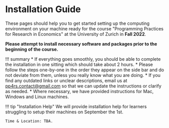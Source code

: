 # Installation Guide

These pages should help you to get started setting up the computing environment on your machine ready for the course "Programming Practices for Research in Economics" at the University of Zurich in **Fall 2022**.

**Please attempt to install necessary software and packages prior to the beginning of the course.**

!!! summary
    * If everything goes smoothly, you should be able to complete the installation in one sitting which should take about 2 hours.
    * Please follow the steps one-by-one in the order they appear on the side bar and do not deviate from them, unless you really know what you are doing.
    * If you find any outdated links or unclear descriptions, email us at [pp4rs.contact@gmail.com]() so that we can update the instructions or clarify as needed.
    * Where necessary, we have provided instructions for Mac, Windows and Linux machines.

!!! tip "Installation Help"
    We will provide installation help for learners struggling to setup their machines on September the 1st.

    Time & Location: TBA.
